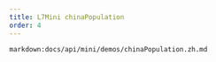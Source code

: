 ```yaml
---
title: L7Mini chinaPopulation
order: 4
---
```


`markdown:docs/api/mini/demos/chinaPopulation.zh.md`

